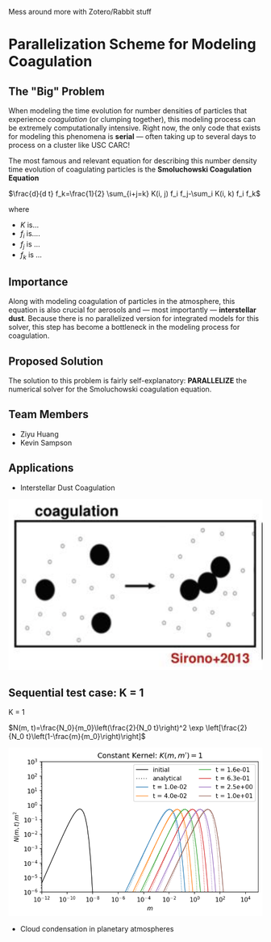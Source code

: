 Mess around more with Zotero/Rabbit stuff

# Parallelization Scheme for Modeling Coagulation

## The "Big" Problem

When modeling the time evolution for number densities of particles that experience *coagulation* (or clumping together), this modeling process can be extremely computationally intensive. Right now, the only code that exists for modeling this phenomena is **serial** — often taking up to several days to process on a cluster like USC CARC!

The most famous and relevant equation for describing this number density time evolution of coagulating particles is the **Smoluchowski Coagulation Equation**

$\frac{d}{d t} f_k=\frac{1}{2} \sum_{i+j=k} K(i, j) f_i f_j-\sum_i K(i, k) f_i f_k$

where

* $K$ is…
* $f_i$ is….
* $f_j$ is …
* $f_k$ is …

## Importance

Along with modeling coagulation of particles in the atmosphere, this equation is also crucial for aerosols and — most importantly — **interstellar dust**. Because there is no parallelized version for integrated models for this solver, this step has become a bottleneck in the modeling process for coagulation.

## Proposed Solution 

The solution to this problem is fairly self-explanatory: **PARALLELIZE** the numerical solver for the Smoluchowski coagulation equation.

## Team Members

* Ziyu Huang
* Kevin Sampson

## Applications

* Interstellar Dust Coagulation


![](https://github.com/DylanUSC/Parallel_Coagulation_Kernel/blob/main/Coagulation_Figure.png)

## Sequential test case: K = 1

K = 1

$N(m, t)=\frac{N_0}{m_0}\left(\frac{2}{N_0 t}\right)^2 \exp \left[\frac{2}{N_0 t}\left(1-\frac{m}{m_0}\right)\right]$

![](https://github.com/DylanUSC/Parallel_Coagulation_Kernel/blob/main/K1_Dustpy.png)


* Cloud condensation in planetary atmospheres



